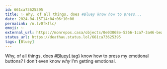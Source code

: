 ```yaml
---
id: 661ca73625395
title: ✨ Why, of all things, does #Bluey know how to press...
date: 2024-04-15T14:04:06+10:00
permalink: /n.lv0fkflc/
emoji: ✨
external_url: https://monrepos.casa/objects/0e03068e-5266-1ca7-3a46-bea208916986
status_url: https://deathau.status.lol/661ca73625395
tags: [Bluey]
---
```


Why, of all things, does [#Bluey](/tag/bluey){.tag} know how to press my emotional buttons? I don't even know *why* I'm getting emotional.
